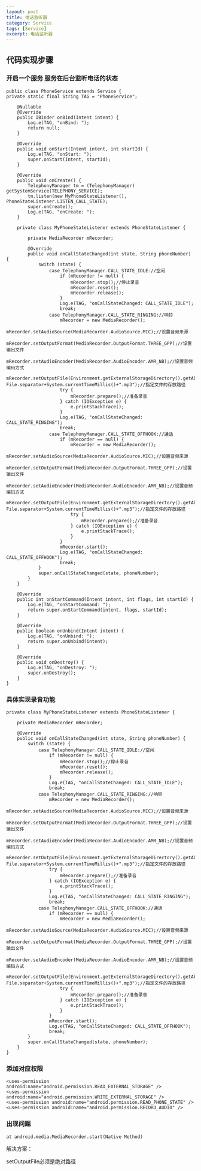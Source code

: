 ```yaml
---
layout: post
title: 电话监听器
category: Service
tags: [Service]
excerpt: 电话监听器
---
```


## 代码实现步骤   ##


### 开启一个服务 服务在后台监听电话的状态 ###


    public class PhoneService extends Service {
    private static final String TAG = "PhoneService";

	    @Nullable
	    @Override
	    public IBinder onBind(Intent intent) {
	        Log.e(TAG, "onBind: ");
	        return null;
	    }
	
	    @Override
	    public void onStart(Intent intent, int startId) {
	        Log.e(TAG, "onStart: ");
	        super.onStart(intent, startId);
	    }
	
	    @Override
	    public void onCreate() {
	        TelephonyManager tm = (TelephonyManager) getSystemService(TELEPHONY_SERVICE);
	        tm.listen(new MyPhoneStateListener(), PhoneStateListener.LISTEN_CALL_STATE);
	        super.onCreate();
	        Log.e(TAG, "onCreate: ");
	    }
	
	    private class MyPhoneStateListener extends PhoneStateListener {
	
	        private MediaRecorder mRecorder;
	
	        @Override
	        public void onCallStateChanged(int state, String phoneNumber) {
	            switch (state) {
	                case TelephonyManager.CALL_STATE_IDLE://空闲
	                    if (mRecorder != null) {
	                        mRecorder.stop();//停止录音
	                        mRecorder.reset();
	                        mRecorder.release();
	                    }
	                    Log.e(TAG, "onCallStateChanged: CALL_STATE_IDLE");
	                    break;
	                case TelephonyManager.CALL_STATE_RINGING://响铃
	                    mRecorder = new MediaRecorder();
	                    mRecorder.setAudioSource(MediaRecorder.AudioSource.MIC);//设置音频来源
	                    mRecorder.setOutputFormat(MediaRecorder.OutputFormat.THREE_GPP);//设置输出文件
	                    mRecorder.setAudioEncoder(MediaRecorder.AudioEncoder.AMR_NB);//设置音频编码方式
	                    mRecorder.setOutputFile(Environment.getExternalStorageDirectory().getAbsolutePath()+ File.separator+System.currentTimeMillis()+".mp3");//指定文件的存放路径
	                    try {
	                        mRecorder.prepare();//准备录音
	                    } catch (IOException e) {
	                        e.printStackTrace();
	                    }
	                    Log.e(TAG, "onCallStateChanged: CALL_STATE_RINGING");
	                    break;
	                case TelephonyManager.CALL_STATE_OFFHOOK://通话
	                    if (mRecorder == null) {
	                        mRecorder = new MediaRecorder();
	                        mRecorder.setAudioSource(MediaRecorder.AudioSource.MIC);//设置音频来源
	                        mRecorder.setOutputFormat(MediaRecorder.OutputFormat.THREE_GPP);//设置输出文件
	                        mRecorder.setAudioEncoder(MediaRecorder.AudioEncoder.AMR_NB);//设置音频编码方式
	                        mRecorder.setOutputFile(Environment.getExternalStorageDirectory().getAbsolutePath()+ File.separator+System.currentTimeMillis()+".mp3");//指定文件的存放路径
	                        try {
	                            mRecorder.prepare();//准备录音
	                        } catch (IOException e) {
	                            e.printStackTrace();
	                        }
	                    }
	                    mRecorder.start();
	                    Log.e(TAG, "onCallStateChanged: CALL_STATE_OFFHOOK");
	                    break;
	            }
	            super.onCallStateChanged(state, phoneNumber);
	        }
	    }
	
	    @Override
	    public int onStartCommand(Intent intent, int flags, int startId) {
	        Log.e(TAG, "onStartCommand: ");
	        return super.onStartCommand(intent, flags, startId);
	    }
	
	    @Override
	    public boolean onUnbind(Intent intent) {
	        Log.e(TAG, "onUnbind: ");
	        return super.onUnbind(intent);
	    }
	
	    @Override
	    public void onDestroy() {
	        Log.e(TAG, "onDestroy: ");
	        super.onDestroy();
	    }
	}


### 具体实现录音功能 ###

    
    private class MyPhoneStateListener extends PhoneStateListener {

        private MediaRecorder mRecorder;

        @Override
        public void onCallStateChanged(int state, String phoneNumber) {
            switch (state) {
                case TelephonyManager.CALL_STATE_IDLE://空闲
                    if (mRecorder != null) {
                        mRecorder.stop();//停止录音
                        mRecorder.reset();
                        mRecorder.release();
                    }
                    Log.e(TAG, "onCallStateChanged: CALL_STATE_IDLE");
                    break;
                case TelephonyManager.CALL_STATE_RINGING://响铃
                    mRecorder = new MediaRecorder();
                    mRecorder.setAudioSource(MediaRecorder.AudioSource.MIC);//设置音频来源
                    mRecorder.setOutputFormat(MediaRecorder.OutputFormat.THREE_GPP);//设置输出文件
                    mRecorder.setAudioEncoder(MediaRecorder.AudioEncoder.AMR_NB);//设置音频编码方式
                    mRecorder.setOutputFile(Environment.getExternalStorageDirectory().getAbsolutePath()+ File.separator+System.currentTimeMillis()+".mp3");//指定文件的存放路径
                    try {
                        mRecorder.prepare();//准备录音
                    } catch (IOException e) {
                        e.printStackTrace();
                    }
                    Log.e(TAG, "onCallStateChanged: CALL_STATE_RINGING");
                    break;
                case TelephonyManager.CALL_STATE_OFFHOOK://通话
                    if (mRecorder == null) {
                        mRecorder = new MediaRecorder();
                        mRecorder.setAudioSource(MediaRecorder.AudioSource.MIC);//设置音频来源
                        mRecorder.setOutputFormat(MediaRecorder.OutputFormat.THREE_GPP);//设置输出文件
                        mRecorder.setAudioEncoder(MediaRecorder.AudioEncoder.AMR_NB);//设置音频编码方式
                        mRecorder.setOutputFile(Environment.getExternalStorageDirectory().getAbsolutePath()+ File.separator+System.currentTimeMillis()+".mp3");//指定文件的存放路径
                        try {
                            mRecorder.prepare();//准备录音
                        } catch (IOException e) {
                            e.printStackTrace();
                        }
                    }
                    mRecorder.start();
                    Log.e(TAG, "onCallStateChanged: CALL_STATE_OFFHOOK");
                    break;
            }
            super.onCallStateChanged(state, phoneNumber);
        }
    }


### 添加对应权限 ###

    
    <uses-permission android:name="android.permission.READ_EXTERNAL_STORAGE" />
    <uses-permission android:name="android.permission.WRITE_EXTERNAL_STORAGE" />
    <uses-permission android:name="android.permission.READ_PHONE_STATE" />
    <uses-permission android:name="android.permission.RECORD_AUDIO" />

### 出现问题 ###

    at android.media.MediaRecorder.start(Native Method)

解决方案：

setOutputFile必须是绝对路径

